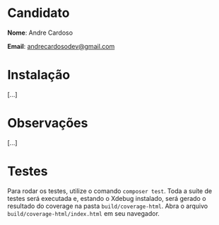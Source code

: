 # Candidato

**Nome**: Andre Cardoso

**Email**: andrecardosodev@gmail.com

# Instalação
[...]

# Observações
[...]

# Testes

Para rodar os testes, utilize o comando `composer test`. Toda a suíte de 
testes será executada e, estando o Xdebug instalado, será gerado o 
resultado do coverage na pasta `build/coverage-html`. Abra o arquivo 
`build/coverage-html/index.html` em seu navegador.